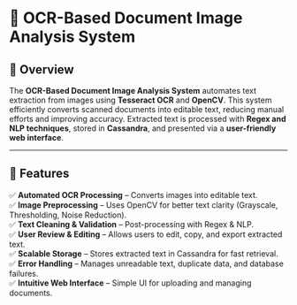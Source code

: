 # 📄 OCR-Based Document Image Analysis System  

## 🚀 Overview  
The **OCR-Based Document Image Analysis System** automates text extraction from images using **Tesseract OCR** and **OpenCV**. This system efficiently converts scanned documents into editable text, reducing manual efforts and improving accuracy. Extracted text is processed with **Regex and NLP techniques**, stored in **Cassandra**, and presented via a **user-friendly web interface**.

---

## 📌 Features  
✅ **Automated OCR Processing** – Converts images into editable text.  
✅ **Image Preprocessing** – Uses OpenCV for better text clarity (Grayscale, Thresholding, Noise Reduction).  
✅ **Text Cleaning & Validation** – Post-processing with Regex & NLP.  
✅ **User Review & Editing** – Allows users to edit, copy, and export extracted text.  
✅ **Scalable Storage** – Stores extracted text in Cassandra for fast retrieval.  
✅ **Error Handling** – Manages unreadable text, duplicate data, and database failures.  
✅ **Intuitive Web Interface** – Simple UI for uploading and managing documents. 
